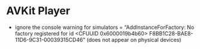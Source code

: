 # AVKit Player
 
* ignore the console warning for simulators = “AddInstanceForFactory: No factory registered for id <CFUUID 0x6000019b4b60> F8BB1C28-BAE8-11D6-9C31-00039315CD46” (does not appear on physical devices)
